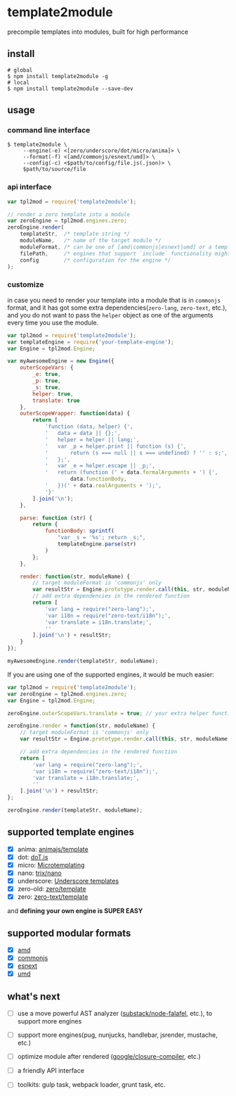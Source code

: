 # template2module

precompile templates into modules, built for high performance

## install

```shell
# global
$ npm install template2module -g
# local
$ npm install template2module --save-dev
```

## usage

### command line interface

```shell
$ template2module \
     --engine(-e) <[zero/underscore/dot/micro/anima]> \
     --format(-f) <[amd/commonjs/esnext/umd]> \
     --config(-c) <$path/to/config/file.js(.json)> \
     $path/to/source/file
```

### api interface

```javascript
var tpl2mod = require('template2module');

// render a zero template into a module
var zeroEngine = tpl2mod.engines.zero;
zeroEngine.render(
    templateStr,  /* template string */
    moduleName,   /* name of the target module */
    moduleFormat, /* can be one of [amd|commonjs|esnext|umd] or a template render function */
    filePath,     /* engines that support `include` functionality might need it */
    config        /* configuration for the engine */
);
```

### customize

in case you need to render your template into a module that is in `commonjs` format, and it has got some extra dependencies(`zero-lang`, `zero-text`, etc.), and you do not want to pass the `helper` object as one of the arguments every time you use the module.

```javascript
var tpl2mod = require('template2module');
var templateEngine = require('your-template-engine');
var Engine = tpl2mod.Engine;

var myAwesomeEngine = new Engine({
    outerScopeVars: {
        _e: true,
        _p: true,
        _s: true,
        helper: true,
        translate: true
    },
    outerScopeWrapper: function(data) {
        return [
            'function (data, helper) {',
            '   data = data || {};',
            '   helper = helper || lang;',
            '   var _p = helper.print || function (s) {',
            '       return (s === null || s === undefined) ? '' : s;',
            '   };',
            '   var _e = helper.escape || _p;',
            '   return (function (' + data.formalArguments + ') {',
                    data.functionBody,
            '   })(' + data.realArguments + ');',
            '}'
        ].join('\n');
    },

    parse: function (str) {
        return {
            functionBody: sprintf(
                "var _s = '%s'; return _s;",
                templateEngine.parse(str)
            )
        };
    },

    render: function(str, moduleName) {
        // target moduleFormat is 'commonjs' only
        var resultStr = Engine.prototype.render.call(this, str, moduleName, 'commonjs');
        // add extra dependencies in the rendered function
        return [
            'var lang = require("zero-lang");',
            'var i18n = require("zero-text/i18n");',
            'var translate = i18n.translate;',
            ''
        ].join('\n') + resultStr;
    }
});

myAwesomeEngine.render(templateStr, moduleName);
```

If you are using one of the supported engines, it would be much easier:

```javascript
var tpl2mod = require('template2module');
var zeroEngine = tpl2mod.engines.zero;
var Engine = tpl2mod.Engine;

zeroEngine.outerScopeVars.translate = true; // your extra helper function

zeroEngine.render = function(str, moduleName) {
    // target moduleFormat is 'commonjs' only
    var resultStr = Engine.prototype.render.call(this, str, moduleName, 'commonjs');

    // add extra dependencies in the rendered function
    return [
        'var lang = require("zero-lang");',
        'var i18n = require("zero-text/i18n");',
        'var translate = i18n.translate;',
        ''
    ].join('\n') + resultStr;
};

zeroEngine.render(templateStr, moduleName);
```

## supported template engines

- [x] anima: [animajs/template](http://gitlab.alibaba-inc.com/animajs/template)
- [x] dot: [doT.js](https://github.com/olado/doT)
- [x] micro: [Microtemplating](http://ejohn.org/blog/javascript-micro-templating)
- [x] nano: [trix/nano](https://github.com/trix/nano)
- [x] underscore: [Underscore templates](http://underscorejs.org/#template)
- [x] zero-old: [zero/template](http://gitlab.alibaba-inc.com/zeroui/zero/blob/master/src/zero/template.js)
- [x] zero: [zero-text/template](https://github.com/zero/zero-text/blob/master/template.js)

and **defining your own engine is SUPER EASY**

## supported modular formats

- [x] [amd](https://github.com/amdjs/amdjs-api/blob/master/AMD.md)
- [x] [commonjs](http://www.commonjs.org/)
- [x] [esnext](https://github.com/tc39/ecma262)
- [x] [umd](https://github.com/umdjs/umd)

## what's next

- [ ] use a move powerful AST analyzer ([substack/node-falafel](https://github.com/substack/node-falafel), etc.), to support more engines
- [ ] support more engines(pug, nunjucks, handlebar, jsrender, mustache, etc.)
- [ ] optimize module after rendered ([google/closure-compiler](https://github.com/google/closure-compiler), etc.)
- [ ] a friendly API interface
- [ ] toolkits: gulp task, webpack loader, grunt task, etc.

